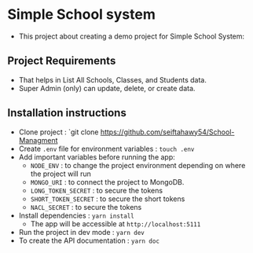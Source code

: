 # Simple School system

- This project about creating a demo project for Simple School System:

## Project Requirements

- That helps in List All Schools, Classes, and Students data.
- Super Admin (only) can update, delete, or create data.

## Installation instructions

- Clone project : `git clone https://github.com/seiftahawy54/School-Managment
- Create `.env` file for environment variables : `touch .env`
- Add important variables before running the app:
    - `NODE_ENV` : to change the project environment depending on where the project will run
    - `MONGO_URI` : to connect the project to MongoDB.
    - `LONG_TOKEN_SECRET` : to secure the tokens
    - `SHORT_TOKEN_SECRET` : to secure the short tokens
    - `NACL_SECRET` : to secure the tokens
- Install dependencies : `yarn install`
    - The app will be accessible at ``http://localhost:5111``
- Run the project in dev mode : `yarn dev`
- To create the API documentation : `yarn doc`
